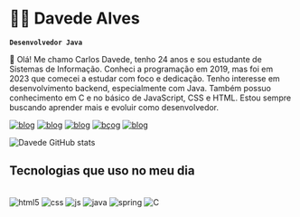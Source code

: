 # 👨‍💻 Davede Alves

**`Desenvolvedor Java`**

👋 Olá! Me chamo Carlos Davede, tenho 24 anos e sou estudante de Sistemas de Informação. Conheci a programação em 2019, mas foi em 2023 que comecei a estudar com foco e dedicação. Tenho interesse em desenvolvimento backend, especialmente com Java. Também possuo conhecimento em C e no básico de JavaScript, CSS e HTML. Estou sempre buscando aprender mais e evoluir como desenvolvedor.

[![blog](https://img.shields.io/badge/Gmail-D14836?style=for-the-badge&logo=gmail&logoColor=white)](https://mail.google.com/mail/u/0/#inbox)
[![blog](https://img.shields.io/badge/Microsoft_Outlook-0078D4?style=for-the-badge&logo=microsoft-outlook&logoColor=white)](https://outlook.office365.com/mail/)
[![blog](https://img.shields.io/badge/Telegram-2CA5E0?style=for-the-badge&logo=telegram&logoColor=white)](https://web.telegram.org/a/)
[![bçog](https://img.shields.io/badge/Instagram-E4405F?style=for-the-badge&logo=instagram&logoColor=white)](https://www.instagram.com/davede07/)
[![blog](https://img.shields.io/badge/LinkedIn-0077B5?style=for-the-badge&logo=linkedin&logoColor=white)](https://www.linkedin.com/in/carlos-davede-alves-vieira-89370a222/)

![Davede GitHub stats](https://github-readme-stats.vercel.app/api?username=DavedeAlves&show_icons=true&theme=radical)

## Tecnologias que uso no meu dia

<div style="display: incline_block"><br/>
   <img aling="center" alt="html5" src="https://img.shields.io/badge/HTML5-E34F26?style=for-the-badge&logo=html5&logoColor=white"/>
   <img aling="center" alt="css" src="https://img.shields.io/badge/CSS3-1572B6?style=for-the-badge&logo=css3&logoColor=white"/>
   <img aling="center" alt="js" src="https://img.shields.io/badge/JavaScript-323330?style=for-the-badge&logo=javascript&logoColor=F7DF1E"/>
   <img aling="center" alt="java" src="https://img.shields.io/badge/Java-ED8B00?style=for-the-badge&logo=openjdk&logoColor=white"/>
   <img aling="center" alt="spring" src="https://img.shields.io/badge/Spring-6DB33F?style=for-the-badge&logo=spring&logoColor=white"/>
   <img aling="center" alt="C" src="https://img.shields.io/badge/C-00599C?style=for-the-badge&logo=c&logoColor=white"/>
</div>
